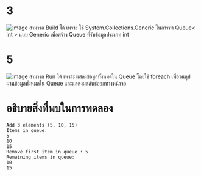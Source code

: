 # 3 #
![image](https://github.com/ThanaloekKaisai/03376836-OOP-2566-Lab-14/assets/144195683/bdbb5af3-7f35-4ebe-838e-174bbad94aa3)
สามารถ Build ได้ เพราะ ใช้ System.Collections.Generic ในการทำ Queue< int > แบบ Generic เพื่อสร้าง Queue ที่รับข้อมูลประเภท int


# 5 #
![image](https://github.com/ThanaloekKaisai/03376836-OOP-2566-Lab-14/assets/144195683/dcab3f3c-fa6f-457b-ac48-1dc5c07b926e)
สามารถ Run ได้ เพราะ แสดงข้อมูลทั้งหมดใน Queue โดยใช้ foreach เพื่อวนลูปผ่านข้อมูลทั้งหมดใน Queue และแสดงผลลัพธ์ออกทางหน้าจอ

# อธิบายสิ่งที่พบในการทดลอง #
```
Add 3 elements (5, 10, 15)
Items in queue:
5
10
15
Remove first item in queue : 5
Remaining items in queue:
10
15
